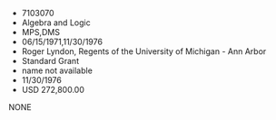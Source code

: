 * 7103070
* Algebra and Logic
* MPS,DMS
* 06/15/1971,11/30/1976
* Roger Lyndon, Regents of the University of Michigan - Ann Arbor
* Standard Grant
*   name not available
* 11/30/1976
* USD 272,800.00

NONE